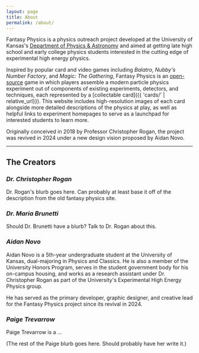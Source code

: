 ```yaml
---
layout: page
title: About
permalink: /about/
---
```


Fantasy Physics is a physics outreach project developed at the University of Kansas's [Department of Physics & Astronomy](https://physics.ku.edu/)
and aimed at getting late high school and early college physics students interested in the cutting edge of experimental
high energy physics. 

Inspired by popular card and video games including _Balatro_, _Nubby's Number Factory_, and _Magic: The Gathering_, 
Fantasy Physics is an [open-source](https://github.com/AidanNovo/FantasyPhysicsRedux) game in which players assemble a 
modern particle physics experiment out of components of existing experiments, detectors, and techniques, each
represented by a [collectable card]({{ 'cards/' | relative_url}}). This website includes high-resolution images of each 
card alongside more detailed descriptions of the physics at play, as well as helpful links to experiment homepages to 
serve as a launchpad for interested students to learn more.

Originally conceived in 2018 by Professor Christopher Rogan, the project was revived in 2024 under a new design vision 
proposed by Aidan Novo.

---

## **The Creators**

### _Dr. Christopher Rogan_

Dr. Rogan's blurb goes here. Can probably at least base it off of the description from the old fantasy physics site.

### _Dr. Maria Brunetti_

Should Dr. Brunetti have a blurb? Talk to Dr. Rogan about this.

### _Aidan Novo_

Aidan Novo is a 5th-year undergraduate student at the University of Kansas, dual-majoring in Physics and Classics.
He is also a member of the University Honors Program, serves in the student government body for his on-campus housing,
and works as a research assistant under Dr. Christopher Rogan as part of the University's Experimental High Energy
Physics group.

He has served as the primary developer, graphic designer, and creative lead for the Fantasy Physics project since its 
revival in 2024.

### _Paige Trevarrow_

Paige Trevarrow is a ...

(The rest of the Paige blurb goes here. Should probably have her write it.)

[DrRoganImage]: https://physics.ku.edu/sites/physics/files/styles/portrait_col_xl_6/public/images/2021/Faculty/Faculty%20Headshots/Rogan%2C%20Chris%20WEB.jpg?h=de7b58d5&itok=Ds9YXiUy